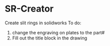 # SR-Creator
Create slit rings in solidworks
To do:
1. change the engraving on plates to the part#
2. Fill out the title block in the drawing
